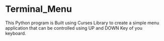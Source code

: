 # Terminal_Menu
This Python program is Built using Curses Library to create a simple menu application that can be controlled using UP and DOWN Key of you keyboard. 
